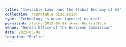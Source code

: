 ```yaml
---
title: "Invisible Labor and the Global Economy of AI"
collection: roundtable discussion
type: "Technology is never (gender) neutral"
permalink: /talks/2023-05-08-ahmad-NeutralTech
venue: "German Office of the European Commission"
date: 2023-05-08
location: "Berlin"
---
```


